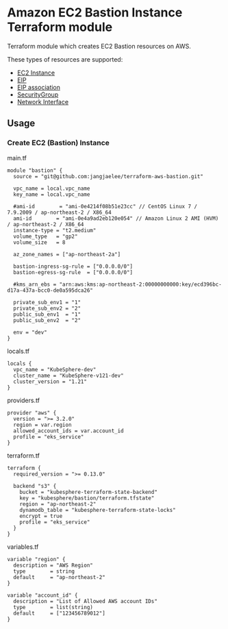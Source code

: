 # Amazon EC2 Bastion Instance Terraform module

Terraform module which creates EC2 Bastion resources on AWS.

These types of resources are supported:

* [EC2 Instance](https://registry.terraform.io/providers/hashicorp/aws/latest/docs/resources/instance)
* [EIP](https://registry.terraform.io/providers/hashicorp/aws/latest/docs/resources/eip)
* [EIP association](https://registry.terraform.io/providers/hashicorp/aws/latest/docs/resources/eip_association)
* [SecurityGroup](https://registry.terraform.io/providers/hashicorp/aws/latest/docs/resources/security_group)
* [Network Interface](https://registry.terraform.io/providers/hashicorp/aws/latest/docs/resources/network_interface)


## Usage
### Create EC2 (Bastion) Instance

main.tf
```hcl
module "bastion" {
  source = "git@github.com:jangjaelee/terraform-aws-bastion.git"

  vpc_name = local.vpc_name 
  key_name = local.vpc_name
  
  #ami-id        = "ami-0e4214f08b51e23cc" // CentOS Linux 7 / 7.9.2009 / ap-northeast-2 / X86_64
  ami-id        = "ami-0e4a9ad2eb120e054" // Amazon Linux 2 AMI (HVM) / ap-northeast-2 / X86_64
  instance-type = "t2.medium" 
  volume_type   = "gp2"
  volume_size   = 8

  az_zone_names = ["ap-northeast-2a"]

  bastion-ingress-sg-rule = ["0.0.0.0/0"]
  bastion-egress-sg-rule  = ["0.0.0.0/0"]

  #kms_arn_ebs = "arn:aws:kms:ap-northeast-2:00000000000:key/ecd396bc-d17a-437a-bcc0-de0a595dca26"

  private_sub_env1 = "1"
  private_sub_env2 = "2"
  public_sub_env1  = "1"
  public_sub_env2  = "2"

  env = "dev"
}
```

locals.tf
```hcl
locals {
  vpc_name = "KubeSphere-dev"
  cluster_name = "KubeSphere-v121-dev"
  cluster_version = "1.21"
}
```

providers.tf
```hcl
provider "aws" {
  version = ">= 3.2.0"
  region = var.region
  allowed_account_ids = var.account_id
  profile = "eks_service"
}
```

terraform.tf
```hcl
terraform {
  required_version = ">= 0.13.0"

  backend "s3" {
    bucket = "kubesphere-terraform-state-backend"
    key = "kubesphere/bastion/terraform.tfstate"
    region = "ap-northeast-2"
    dynamodb_table = "kubesphere-terraform-state-locks"
    encrypt = true
    profile = "eks_service"
  }
}
```

variables.tf
```hcl
variable "region" {
  description = "AWS Region"
  type        = string
  default     = "ap-northeast-2"
}

variable "account_id" {
  description = "List of Allowed AWS account IDs"
  type        = list(string)
  default     = ["123456789012"]
}
```
